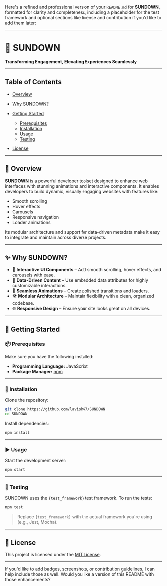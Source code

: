Here's a refined and professional version of your `README.md` for **SUNDOWN**, formatted for clarity and completeness, including a placeholder for the test framework and optional sections like license and contribution if you'd like to add them later:

---

# 🌇 SUNDOWN

**Transforming Engagement, Elevating Experiences Seamlessly**

---

## Table of Contents

* [Overview](#overview)
* [Why SUNDOWN?](#why-sundown)
* [Getting Started](#getting-started)

  * [Prerequisites](#prerequisites)
  * [Installation](#installation)
  * [Usage](#usage)
  * [Testing](#testing)
* [License](#license)

---

## 📖 Overview

**SUNDOWN** is a powerful developer toolset designed to enhance web interfaces with stunning animations and interactive components. It enables developers to build dynamic, visually engaging websites with features like:

* Smooth scrolling
* Hover effects
* Carousels
* Responsive navigation
* Loader animations

Its modular architecture and support for data-driven metadata make it easy to integrate and maintain across diverse projects.

---

## ✨ Why SUNDOWN?

* 🎨 **Interactive UI Components** – Add smooth scrolling, hover effects, and carousels with ease.
* 🧩 **Data-Driven Content** – Use embedded data attributes for highly customizable interactions.
* 🚀 **Seamless Animations** – Create polished transitions and loaders.
* 🛠️ **Modular Architecture** – Maintain flexibility with a clean, organized codebase.
* 🌐 **Responsive Design** – Ensure your site looks great on all devices.

---

## 🚀 Getting Started

### 📦 Prerequisites

Make sure you have the following installed:

* **Programming Language:** JavaScript
* **Package Manager:** [npm](https://www.npmjs.com/)

---

### 🧰 Installation

Clone the repository:

```bash
git clone https://github.com/lavish67/SUNDOWN
cd SUNDOWN
```

Install dependencies:

```bash
npm install
```

---

### ▶️ Usage

Start the development server:

```bash
npm start
```

---

### 🧪 Testing

SUNDOWN uses the `{test_framework}` test framework. To run the tests:

```bash
npm test
```

> Replace `{test_framework}` with the actual framework you're using (e.g., Jest, Mocha).

---

## 🪪 License

This project is licensed under the [MIT License](LICENSE).

---

If you'd like to add badges, screenshots, or contribution guidelines, I can help include those as well. Would you like a version of this README with those enhancements?
